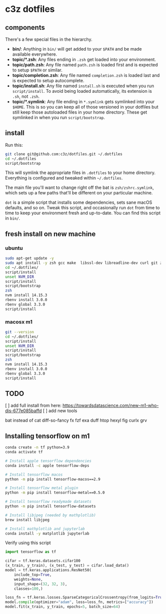 # c3z dotfiles

## components

There's a few special files in the hierarchy.

- **bin/**: Anything in `bin/` will get added to your `$PATH` and be made
  available everywhere.
- **topic/\*.zsh**: Any files ending in `.zsh` get loaded into your
  environment.
- **topic/path.zsh**: Any file named `path.zsh` is loaded first and is
  expected to setup `$PATH` or similar.
- **topic/completion.zsh**: Any file named `completion.zsh` is loaded
  last and is expected to setup autocomplete.
- **topic/install.sh**: Any file named `install.sh` is executed when you run `script/install`. To avoid being loaded automatically, its extension is `.sh`, not `.zsh`.
- **topic/\*.symlink**: Any file ending in `*.symlink` gets symlinked into
  your `$HOME`. This is so you can keep all of those versioned in your dotfiles
  but still keep those autoloaded files in your home directory. These get
  symlinked in when you run `script/bootstrap`.

## install

Run this:

```sh
git clone git@github.com:c3z/dotfiles.git ~/.dotfiles
cd ~/.dotfiles
script/bootstrap
```

This will symlink the appropriate files in `.dotfiles` to your home directory.
Everything is configured and tweaked within `~/.dotfiles`.

The main file you'll want to change right off the bat is `zsh/zshrc.symlink`,
which sets up a few paths that'll be different on your particular machine.

`dot` is a simple script that installs some dependencies, sets sane macOS
defaults, and so on. Tweak this script, and occasionally run `dot` from
time to time to keep your environment fresh and up-to-date. You can find
this script in `bin/`.

## fresh install on new machine

### ubuntu

```sh
sudo apt-get update -y
sudo apt install -y zsh gcc make  libssl-dev libreadline-dev curl git zlib1g-dev g++
cd ~/.dotfiles/
script/install
unset NVM_DIR
script/install
script/bootstrap
zsh
nvm install 14.15.3
rbenv install 3.0.0
rbenv global 3.3.0
script/install

```

### macosx m1

```sh
git --version
cd ~/.dotfiles/
script/install
unset NVM_DIR
script/install
script/bootstrap
zsh
nvm install 14.15.3
rbenv install 3.0.0
rbenv global 3.3.0
script/install

```

## TODO

[ ] add full install from here: https://towardsdatascience.com/new-m1-who-dis-677e085baffd
[ ] add new tools

bat instead of cat
diff-so-fancy
fx
fzf
exa
duff
htop
hexyl
fig
curlx
grv

## Installing tensorflow on m1

```sh
conda create -n tf python=3.9
conda activate tf

# Install apple tensorflow dependencies
conda install -c apple tensorflow-deps

# Install tensorflow macos
python -m pip install tensorflow-macos==2.9

# Install tensorflow metal plugin
python -m pip install tensorflow-metal==0.5.0

# Install tensorflow readymade datasets
python -m pip install tensorflow-datasets

# Install libjpeg (needed by mathplotlib)
brew install libjpeg

# Install mathplotlib and jupyterlab
conda install -y matplotlib jupyterlab
```

Verify using this script

```py
import tensorflow as tf

cifar = tf.keras.datasets.cifar100
(x_train, y_train), (x_test, y_test) = cifar.load_data()
model = tf.keras.applications.ResNet50(
    include_top=True,
    weights=None,
    input_shape=(32, 32, 3),
    classes=100,)

loss_fn = tf.keras.losses.SparseCategoricalCrossentropy(from_logits=True)
model.compile(optimizer="adam", loss=loss_fn, metrics=["accuracy"])
model.fit(x_train, y_train, epochs=5, batch_size=64)
```
